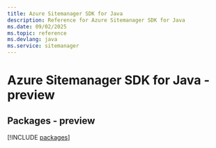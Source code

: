 ```yaml
---
title: Azure Sitemanager SDK for Java
description: Reference for Azure Sitemanager SDK for Java
ms.date: 09/02/2025
ms.topic: reference
ms.devlang: java
ms.service: sitemanager
---
```

# Azure Sitemanager SDK for Java - preview
## Packages - preview
[!INCLUDE [packages](sitemanager-index.md)]